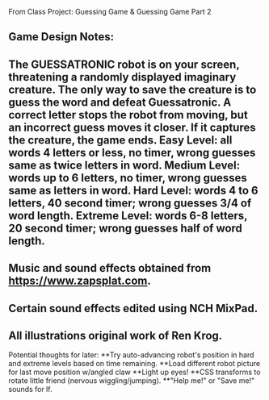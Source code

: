 From Class Project: Guessing Game & Guessing Game Part 2

Game Design Notes:
------------------
The GUESSATRONIC robot is on your screen, threatening a randomly displayed imaginary creature. The only way to save the creature is to guess the word and defeat Guessatronic. A correct letter stops the robot from moving, but an incorrect guess moves it closer. If it captures the creature, the game ends.
Easy Level: all words 4 letters or less, no timer, wrong guesses same as twice letters in word.
Medium Level: words up to 6 letters, no timer, wrong guesses same as letters in word.
Hard Level: words 4 to 6 letters, 40 second timer; wrong guesses 3/4 of word length.
Extreme Level: words 6-8 letters, 20 second timer; wrong guesses half of word length.
------------------
Music and sound effects obtained from https://www.zapsplat.com.
------------------
Certain sound effects edited using NCH MixPad.
------------------
All illustrations original work of Ren Krog.
------------------
Potential thoughts for later:
**Try auto-advancing robot's position in hard and extreme levels based on time remaining.
**Load different robot picture for last move position w/angled claw
**Light up eyes!
**CSS transforms to rotate little friend (nervous wiggling/jumping).
**"Help me!" or "Save me!" sounds for lf.